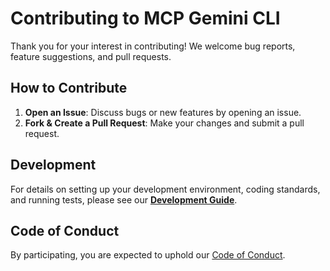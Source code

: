 # Contributing to MCP Gemini CLI

Thank you for your interest in contributing! We welcome bug reports, feature suggestions, and pull requests.

## How to Contribute

1. **Open an Issue**: Discuss bugs or new features by opening an issue.
2. **Fork & Create a Pull Request**: Make your changes and submit a pull request.

## Development

For details on setting up your development environment, coding standards, and running tests, please see our [**Development Guide**](./docs/DEVELOPMENT.md).

## Code of Conduct

By participating, you are expected to uphold our [Code of Conduct](./CODE_OF_CONDUCT.md).
